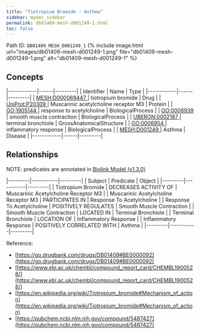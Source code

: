 ```yaml
---
title: "Tiotropium Bromide - Asthma"
sidebar: mydoc_sidebar
permalink: db01409-mesh-d001249-1.html
toc: false 
---
```



Path ID: `DB01409_MESH_D001249_1`
{% include image.html url="images/db01409-mesh-d001249-1.png" file="db01409-mesh-d001249-1.png" alt="db01409-mesh-d001249-1" %}

## Concepts

|------------|------|---------|
| Identifier | Name | Type    |
|------------|------|---------|
| <a href="https://identifiers.org/MESH:D000069447">MESH:D000069447 </a> | tiotropium bromide | Drug |
| <a href="https://identifiers.org/UniProt:P20309">UniProt:P20309 </a> | Muscarinic acetylcholine receptor M3 | Protein |
| <a href="https://identifiers.org/GO:1905144">GO:1905144 </a> | response to acetylcholine | BiologicalProcess |
| <a href="https://identifiers.org/GO:0006939">GO:0006939 </a> | smooth muscle contraction | BiologicalProcess |
| <a href="https://identifiers.org/UBERON:0002187">UBERON:0002187 </a> | terminal bronchiole | GrossAnatomicalStructure |
| <a href="https://identifiers.org/GO:0006954">GO:0006954 </a> | inflammatory response | BiologicalProcess |
| <a href="https://identifiers.org/MESH:D001249">MESH:D001249 </a> | Asthma | Disease |
|------------|------|---------|

## Relationships


NOTE: predicates are annotated in <a href="https://github.com/biolink/biolink-model/releases/tag/v1.3.0">Biolink Model (v1.3.0)</a>

|---------|-----------|---------|
| Subject | Predicate | Object  |
|---------|-----------|---------|
| Tiotropium Bromide | DECREASES ACTIVITY OF | Muscarinic Acetylcholine Receptor M3 |
| Muscarinic Acetylcholine Receptor M3 | PARTICIPATES IN | Response To Acetylcholine |
| Response To Acetylcholine | POSITIVELY REGULATES | Smooth Muscle Contraction |
| Smooth Muscle Contraction | LOCATED IN | Terminal Bronchiole |
| Terminal Bronchiole | LOCATION OF | Inflammatory Response |
| Inflammatory Response | POSITIVELY CORRELATED WITH | Asthma |
|---------|-----------|---------|

Reference: 
  - [https://go.drugbank.com/drugs/DB01409#BE0000092](https://go.drugbank.com/drugs/DB01409#BE0000092)
  - [https://www.ebi.ac.uk/chembl/compound_report_card/CHEMBL1900528/](https://www.ebi.ac.uk/chembl/compound_report_card/CHEMBL1900528/)
  - [https://en.wikipedia.org/wiki/Tiotropium_bromide#Mechanism_of_action](https://en.wikipedia.org/wiki/Tiotropium_bromide#Mechanism_of_action)
  - [https://pubchem.ncbi.nlm.nih.gov/compound/5487427](https://pubchem.ncbi.nlm.nih.gov/compound/5487427)
